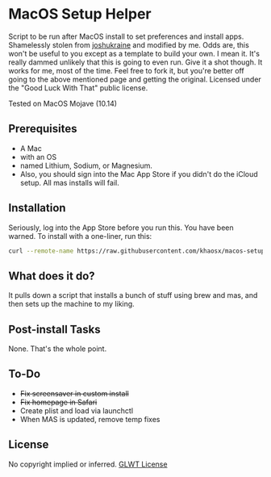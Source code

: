 # MacOS Setup Helper

Script to be run after MacOS install to set preferences and install apps. Shamelessly stolen from [joshukraine](https://github.com/joshukraine/) and modified by me. Odds are, this won't be useful to you except as a template to build your own. I mean it. It's really dammed unlikely that this is going to even run. Give it a shot though. It works for me, most of the time. Feel free to fork it, but you're better off going to the above mentioned page and getting the original. Licensed under the "Good Luck With That" public license.

Tested on MacOS Mojave (10.14)

## Prerequisites

* A Mac
* with an OS
* named Lithium, Sodium, or Magnesium.
* Also, you should sign into the Mac App Store if you didn't do the iCloud setup. All mas installs will fail.

## Installation

Seriously, log into the App Store before you run this. You have been warned.
To install with a one-liner, run this:

```sh
curl --remote-name https://raw.githubusercontent.com/khaosx/macos-setup/master/post_install.sh && sh post_install.sh 2>&1 | tee ~/install.log
```

## What does it do?

It pulls down a script that installs a bunch of stuff using brew and mas, and then sets up the machine to my liking.

## Post-install Tasks

None. That's the whole point.

## To-Do
* ~~Fix screensaver in custom install~~
* ~~Fix homepage in Safari~~
* Create plist and load via launchctl
* When MAS is updated, remove temp fixes

## License

No copyright implied or inferred. [GLWT License](https://github.com/khaosx/macos-setup/blob/master/LICENSE)
